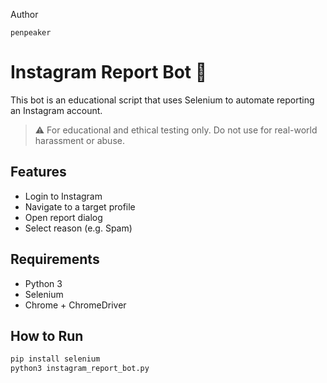 Author

    penpeaker




# Instagram Report Bot 🚨

This bot is an educational script that uses Selenium to automate reporting an Instagram account.

> ⚠️ For educational and ethical testing only. Do not use for real-world harassment or abuse.

## Features
- Login to Instagram
- Navigate to a target profile
- Open report dialog
- Select reason (e.g. Spam)

## Requirements
- Python 3
- Selenium
- Chrome + ChromeDriver

## How to Run

```bash
pip install selenium
python3 instagram_report_bot.py



